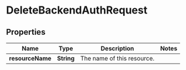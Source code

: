 

# DeleteBackendAuthRequest


## Properties

| Name | Type | Description | Notes |
|------------ | ------------- | ------------- | -------------|
|**resourceName** | **String** | The name of this resource. |  |




